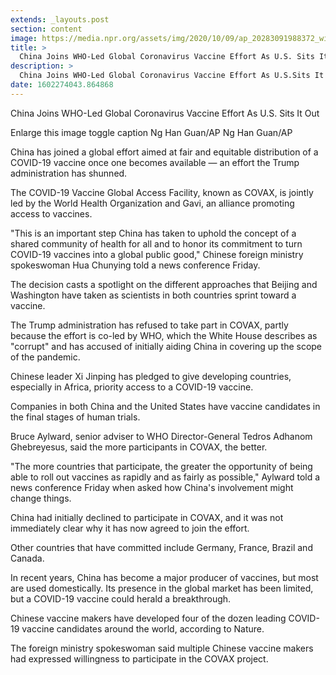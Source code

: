 ```yaml
--- 
extends: _layouts.post 
section: content 
image: https://media.npr.org/assets/img/2020/10/09/ap_20283091988372_wide-8e4265384abac52d400b628f5ede27871437cab9.jpg?s=1400 
title: > 
  China Joins WHO-Led Global Coronavirus Vaccine Effort As U.S. Sits It Out 
description: > 
  China Joins WHO-Led Global Coronavirus Vaccine Effort As U.S.Sits It OutEnlarge this image toggle caption Ng Han Guan/AP Ng Han Guan/APChina has joined a global effort aimed at fair and equitable distribution of a COVID-19 vaccine once one becomes available — an effort the Trump administration has shunned.The COVID-19 Vaccine Global Access Facility, known as COVAX, is jointly led by the World Health Organization and Gavi, an alliance promoting access to vaccines.Its presence in the global market has been limited, but a COVID-19 vaccine could herald a breakthrough.Chinese vaccine makers have developed four of the dozen leading COVID-19 vaccine candidates around the world, according to Nature. 
date: 1602274043.864868 
--- 
```

China Joins WHO-Led Global Coronavirus Vaccine Effort As U.S. Sits It Out

Enlarge this image toggle caption Ng Han Guan/AP Ng Han Guan/AP

China has joined a global effort aimed at fair and equitable distribution of a COVID-19 vaccine once one becomes available — an effort the Trump administration has shunned.

The COVID-19 Vaccine Global Access Facility, known as COVAX, is jointly led by the World Health Organization and Gavi, an alliance promoting access to vaccines.

"This is an important step China has taken to uphold the concept of a shared community of health for all and to honor its commitment to turn COVID-19 vaccines into a global public good," Chinese foreign ministry spokeswoman Hua Chunying told a news conference Friday.

The decision casts a spotlight on the different approaches that Beijing and Washington have taken as scientists in both countries sprint toward a vaccine.

The Trump administration has refused to take part in COVAX, partly because the effort is co-led by WHO, which the White House describes as "corrupt" and has accused of initially aiding China in covering up the scope of the pandemic.

Chinese leader Xi Jinping has pledged to give developing countries, especially in Africa, priority access to a COVID-19 vaccine.

Companies in both China and the United States have vaccine candidates in the final stages of human trials.

Bruce Aylward, senior adviser to WHO Director-General Tedros Adhanom Ghebreyesus, said the more participants in COVAX, the better.

"The more countries that participate, the greater the opportunity of being able to roll out vaccines as rapidly and as fairly as possible," Aylward told a news conference Friday when asked how China's involvement might change things.

China had initially declined to participate in COVAX, and it was not immediately clear why it has now agreed to join the effort.

Other countries that have committed include Germany, France, Brazil and Canada.

In recent years, China has become a major producer of vaccines, but most are used domestically. Its presence in the global market has been limited, but a COVID-19 vaccine could herald a breakthrough.

Chinese vaccine makers have developed four of the dozen leading COVID-19 vaccine candidates around the world, according to Nature.

The foreign ministry spokeswoman said multiple Chinese vaccine makers had expressed willingness to participate in the COVAX project.